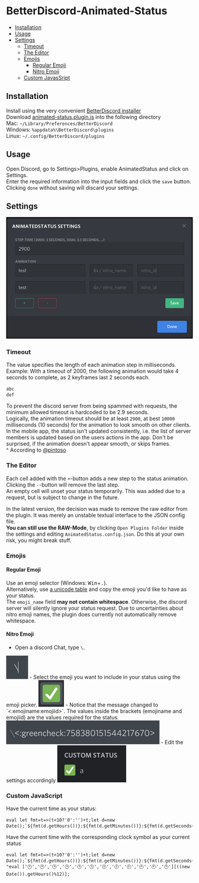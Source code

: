 # BetterDiscord-Animated-Status

* [Installation](#Installation)
* [Usage](#Usage)
* [Settings](#Settings)
	* [Timeout](#Timeout)
	* [The Editor](#The-Editor)
	* [Emojis](#Emojis)
		* [Regular Emoji](#Regular-Emoji)
		* [Nitro Emoji](#Nitro-Emoji)
	* [Custom JavasSript](#Custom-JavaScript)

## Installation
Install using the very convenient [BetterDiscord installer](https://github.com/BetterDiscord/Installer/releases/latest) \
Download [animated-status.plugin.js](/animated-status.plugin.js?raw=true) into the following directory \
Mac: `~/Library/Preferences/BetterDiscord`\
Windows: `%appdata%\BetterDiscord\plugins`\
Linux: `~/.config/BetterDiscord/plugins`

## Usage
Open Discord, go to Settings\>Plugins, enable AnimatedStatus and click on Settings.\
Enter the required information into the input fields and click the `save` button.
Clicking `done` without saving will discard your settings.

## Settings
<img src="Screenshots/Settings.png">

### Timeout
The value specifies the length of each animation step in milliseconds.
Example: With a timeout of 2000, the following animation would take 4 seconds to complete, as 2 keyframes last 2 seconds each.
```
abc
def
```
To prevent the discord server from being spammed with requests, the minimum allowed timeout is hardcoded to be 2.9 seconds. \
Logically, the animation timeout should be at least `2900`, at best `10000` milliseconds (10 seconds) for the animation to look smooth on other clients. \
In the mobile app, the status isn't updated consistently, i.e. the list of server members is updated based on the users actions in the app. Don't be surprised, if the animation doesn't appear smooth, or skips frames. \
^ According to [@pintoso](https://github.com/pintoso)

### The Editor
Each cell added with the `+`-button adds a new step to the status animation. \
Clicking the `-`-button will remove the last step. \
An empty cell will unset your status temporarily. This was added due to a request, but is subject to change in the future.

In the latest version, the decision was made to remove the raw editor from the plugin. It was merely an unstable textual interface to the JSON config file. \
**You can still use the RAW-Mode**, by clicking `Open Plugins Folder` inside the settings and editing `AnimatedStatus.config.json`. Do this at your own risk, you might break stuff.

### Emojis
#### Regular Emoji
Use an emoji selector (Windows: <kbd>Win</kbd>+<kbd>.</kbd>). \
Alternatively, use [a unicode table](https://unicode.org/emoji/charts/full-emoji-list.html) and copy the emoji you'd like to have as your status. \
The `emoji_name` field **may not contain whitespace**. Otherwise, the discord server will silently ignore your status request.
Due to uncertainties about nitro emoji names, the plugin does currently not automatically remove whitespace.

#### Nitro Emoji
- Open a discord Chat, type `\`.
<img src="Screenshots/nitro0.png">
- Select the emoji you want to include in your status using the emoji picker.
<img src="Screenshots/nitro1.png">
- Notice that the message changed to `<:emojiname:emojiid>`. The values inside the brackets (emojiname and emojiid) are the values required for the status.
<img src="Screenshots/nitro2.png">
- Edit the settings accordingly
<img src="Screenshots/nitro3.png">

### Custom JavaScript
Have the current time as your status:
```
eval let fmt=t=>(t<10?'0':'')+t;let d=new Date();`${fmt(d.getHours())}:${fmt(d.getMinutes())}:${fmt(d.getSeconds())}`;
```
Have the current time with the corresponding clock symbol as your current status
```
eval let fmt=t=>(t<10?'0':'')+t;let d=new Date();`${fmt(d.getHours())}:${fmt(d.getMinutes())}:${fmt(d.getSeconds())}`;", "eval ['🕛','🕐','🕑','🕒','🕓','🕔','🕕','🕖','🕗','🕘','🕙','🕚'][((new Date()).getHours()%12)];
```
